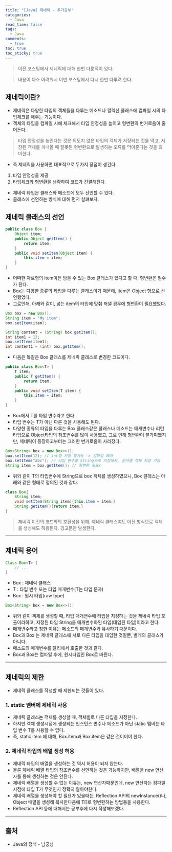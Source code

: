 ```yaml
---
title: "[Java] 제네릭 - 추가공부"
categories:
  - Java
read_time: false
tags:
  - Java
comments:
  - true
toc: true
toc_sticky: true
---
```


> 이전 포스팅에서 제네릭에 대해 한번 다룬적이 있다.

> 내용이 다소 어려워서 이번 포스팅에서 다시 한번 다루려 한다.

## 제네릭이란?
* 제네릭은 다양한 타입의 객체들을 다루는 메소드나 컬렉션 클래스에 컴파일 시의 타입체크를 해주는 기능이다.
* 객체의 타입을 컴파일 시에 체크해서 타입 안정성을 높이고 형변환의 번거로움이 줄어든다.

> 타입 안정성을 높인다는 것은 의도치 않은 타입의 객체가 저장되는 것을 막고, 저장된 객체를 꺼내올 때 잘못된 형변환으로 발생하는 오류를 막아준다는 것을 의미한다.

* 즉 제네릭을 사용하면 대표적으로 두가지 장점이 생긴다.

1. 타입 안정성을 제공
2. 타입체크와 형변환을 생략하여 코드가 간결해진다.

* 제네릭 타입은 클래스와 메소드에 모두 선언할 수 있다.
* 클래스에 선언하는 방식에 대해 먼저 살펴보자.

## 제네릭 클래스의 선언

```java
public class Box {
    Object item;
    public Object getItem() {
        return item;
    }
    public void setItem(Object item) {
        this.item = item;
    }
}
```

* 어떠한 자료형의 item이든 담을 수 있는 Box 클래스가 있다고 할 때, 형변환은 필수가 된다.
* Box는 다양한 종류의 타입을 다루는 클래스이기 때문에, item은 Object 형으로 선언했었다.
* 그로인해, 아래와 같이, 넣는 item의 타입에 맞춰 꺼낼 경우에 형변환이 필요했었다.

```java
Box box = new Box();
String item = "My item";
box.setItem(item);

String content = (String) box.getItem(); 
int item1 = 12;
box.setItem(item1);
int content1 = (int) box.getItem();
```

* 다음은 똑같은 Box 클래스를 제네릭 클래스로 변경한 코드이다.

```java
public class Box<T> {
    T item;
    public T getItem() {
        return item;
    }
    public void setItem(T item) {
        this.item = item;
    }
}
```

* Box<T>에서 T를 타입 변수라고 한다.
* 타입 변수는 T가 아닌 다른 것을 사용해도 된다.
* 다양한 종류의 타입을 다루는 Box 클래스같은 클래스나 메소드는 매개변수나 리턴타입으로 Object타입의 참조변수를 많이 사용했고, 그로 인해 형변환이 불가피했지만, 제네릭이 등장하고부터는 그러한 번거로움이 사라졌다.

```java
Box<String> box = new Box<>();
box.setItem(12); // int형 저장 불가능 -> 컴파일 에러
box.setItem("abc"); // 타입 변수를 String으로 지정해서, 문자열 객체 저장 가능
String item = box.getItem(); // 형변환 필요x
```

* 위와 같이 T의 타입변수에 String으로 box 객체를 생성하였으니, Box 클래스는 아래와 같은 형태로 정의된 것과 같다.

```java
class Box{
    String item;
    void setItem(String item){this.item = item;}
    String getItem(){return item;}
}
```

> 제네릭 이전의 코드와의 호환성을 위해, 제네릭 클래스여도 이전 방식으로 객체를 생성해도 허용된다. 경고문만 발생한다.

---

## 제네릭 용어

```java
Class Box<T> {
    // ...
}
```

* Box<T> : 제네릭 클래스
* T : 타입 변수 또는 타입 매개변수(T는 타입 문자)
* Box : 원시 타입(raw type)

```java
Box<String> box = new Box<>();
```

* 위와 같이 객체를 생성할 때, 타입 매개변수에 타입을 지정하는 것을 제네릭 타입 호출이라하고, 지정된 타입 String을 매개변수화된 타입(대입된 타입)이라고 한다.
* 매개변수라고 칭한 이유는 메소드의 매개변수와 유사하기 때문이다.
* Box<String>과 Box<Integer> 는 제네릭 클래스에 서로 다른 타입을 대입한 것일뿐, 별개의 클래스가 아니다.
* 메소드의 매개변수를 달리해서 호출한 것과 같다.
* Box<String>과 Box<Integer>는 컴파일 후에, 원시타입인 Box로 바뀐다.

---

## 제네릭의 제한
* 제네릭 클래스를 작성할 때 제한되는 것들이 있다.

### 1. static 멤버에 제네릭 사용
* 제네릭 클래스는 객체를 생성할 때, 객체별로 다른 타입을 지정한다.
* 하지만 객체 생성시점에 생성되는 인스턴스 변수나 메소드가 아닌 static 멤버는 타입 변수 T를 사용할 수 없다.
* 즉, static item 에 대해, Box<String>.item과 Box<Integer>.item은 같은 것이어야 한다.

### 2. 제네릭 타입의 배열 생성 허용
* 제네릭 타입의 배열을 생성하는 것 역시 허용이 되지 않는다.
* 물론 제네릭 배열 타입의 참조변수를 선언하는 것은 가능하지만, 배열을 new 연산자를 통해 생성하는 것은 안된다.
* 제네릭 배열을 생성할 수 없는 이유는, new 연산자때문인데, new 연산자는 컴파일 시점에 타입 T가 무엇인지 정확히 알아야한다.
* 제네릭 배열을 생성해야 할 필요가 있을때는, Reflection API의 newInstance()나, Object 배열을 생성해 복사한다음에 T[]로 형변환하는 방법등을 사용한다.
* Reflection API 등에 대해서는 공부후에 다시 작성해보겠다.

---

## 출처
* Java의 정석 - 남궁성



